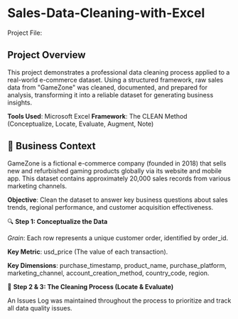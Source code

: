 # Sales-Data-Cleaning-with-Excel

Project File: 

## Project Overview
This project demonstrates a professional data cleaning process applied to a real-world e-commerce dataset. Using a structured framework, raw sales data from "GameZone" was cleaned, documented, and prepared for analysis, transforming it into a reliable dataset for generating business insights.

**Tools Used**: Microsoft Excel
**Framework**: The CLEAN Method (Conceptualize, Locate, Evaluate, Augment, Note)

## 🎯 Business Context
GameZone is a fictional e-commerce company (founded in 2018) that sells new and refurbished gaming products globally via its website and mobile app. This dataset contains approximately 20,000 sales records from various marketing channels.

**Objective**: Clean the dataset to answer key business questions about sales trends, regional performance, and customer acquisition effectiveness.

🔍 **Step 1: Conceptualize the Data**

*Grain*: Each row represents a unique customer order, identified by order_id.

**Key Metric**: usd_price (The value of each transaction).

**Key Dimensions**: purchase_timestamp, product_name, purchase_platform, marketing_channel, account_creation_method, country_code, region.

🧹 **Step 2 & 3: The Cleaning Process (Locate & Evaluate)**

An Issues Log was maintained throughout the process to prioritize and track all data quality issues.

